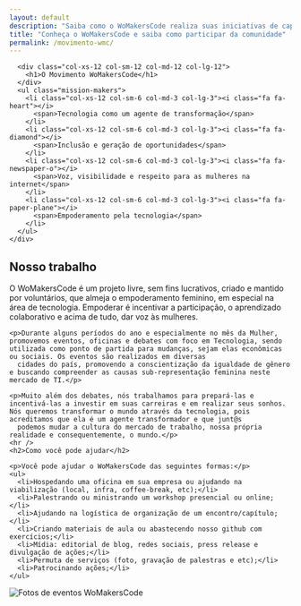 ```yaml
---
layout: default
description: "Saiba como o WoMakersCode realiza suas iniciativas de capacitação e saiba como participar do projeto e levá-lo para sua cidade."
title: "Conheça o WoMakersCode e saiba como participar da comunidade"
permalink: /movimento-wmc/
---
```


<div class="cover cover--about">
  <div class="wrapper-mission">
    <div class="container">

      <div class="col-xs-12 col-sm-12 col-md-12 col-lg-12">
        <h1>O Movimento WoMakersCode</h1>
      </div>
      <ul class="mission-makers">
        <li class="col-xs-12 col-sm-6 col-md-3 col-lg-3"><i class="fa fa-heart"></i>
          <span>Tecnologia como um agente de transformação</span>
        </li>
        <li class="col-xs-12 col-sm-6 col-md-3 col-lg-3"><i class="fa fa-diamond"></i>
          <span>Inclusão e geração de oportunidades</span>
        </li>
        <li class="col-xs-12 col-sm-6 col-md-3 col-lg-3"><i class="fa fa-newspaper-o"></i>
          <span>Voz, visibilidade e respeito para as mulheres na internet</span>
        </li>
        <li class="col-xs-12 col-sm-6 col-md-3 col-lg-3"><i class="fa fa-paper-plane"></i>
          <span>Empoderamento pela tecnologia</span>
        </li>
      </ul>
    </div>
  </div>
</div>

<div class="container">


  <article class="article-makers col-xs-12 col-sm-12 col-md-6 col-lg-6">
    <h2>Nosso trabalho</h2>
    <p>O WoMakersCode é um projeto livre, sem fins lucrativos, criado e mantido por voluntários, que almeja o empoderamento feminino, em especial na área de tecnologia. Empoderar é incentivar a participação, o aprendizado colaborativo e acima de tudo,
      dar voz às mulheres.</p>

    <p>Durante alguns períodos do ano e especialmente no mês da Mulher, promovemos eventos, oficinas e debates com foco em Tecnologia, sendo utilizada como ponto de partida para mudanças, sejam elas econômicas ou sociais. Os eventos são realizados em diversas
      cidades do país, promovendo a conscientização da igualdade de gênero e buscando compreender as causas sub-representação feminina neste mercado de TI.</p>

    <p>Muito além dos debates, nós trabalhamos para prepará-las e incentivá-las a investir em suas carreiras e em realizar seus sonhos. Nós queremos transformar o mundo através da tecnologia, pois acreditamos que ela é um agente transformador e que junt@s
      podemos mudar a cultura do mercado de trabalho, nossa própria realidade e consequentemente, o mundo.</p>
    <hr />
    <h2>Como você pode ajudar</h2>

    <p>Você pode ajudar o WoMakersCode das seguintes formas:</p>
    <ul>
      <li>Hospedando uma oficina em sua empresa ou ajudando na viabilização (local, infra, coffee-break, etc);</li>
      <li>Palestrando ou ministrando um workshop presencial ou online;</li>
      <li>Ajudando na logística de organização de um encontro/capítulo;</li>
      <li>Criando materiais de aula ou abastecendo nosso github com exercícios;</li>
      <li>Mídia: editorial de blog, redes sociais, press release e divulgação de ações;</li>
      <li>Permuta de serviços (foto, gravação de palestras e etc);</li>
      <li>Patrocinando ações;</li>
    </ul>
  </article>

  <aside class="aside-photos col-xs-12 col-sm-12 col-md-6 col-lg-6">
    <img src="{{ "/img/temp.jpg" | prepend: site.baseurl }}" title="Fotos de eventos WoMakersCode" alt="Fotos de eventos WoMakersCode" />
  </aside>


</div>
